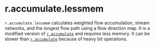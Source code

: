 # r.accumulate.lessmem

`r.accumulate.lessmem` calculates weighted flow accumulation, stream networks, and the longest flow path using a flow direction map. It is a modified version of [`r.accumulate`](https://grass.osgeo.org/grass78/manuals/addons/r.accumulate.html) and requires less memory. It can be slower than [`r.accumulate`](https://grass.osgeo.org/grass78/manuals/addons/r.accumulate.html) because of heavy bit operations.
